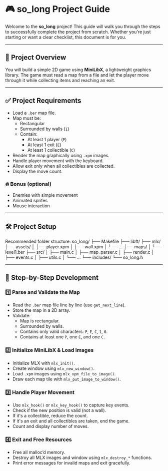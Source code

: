 # 🎮 so_long Project Guide

Welcome to the **so_long** project! This guide will walk you through the steps to successfully complete the project from scratch. Whether you're just starting or want a clear checklist, this document is for you.

---

## 🧠 Project Overview

You will build a simple 2D game using **MiniLibX**, a lightweight graphics library. The game must read a map from a file and let the player move through it while collecting items and reaching an exit.

---

## ✅ Project Requirements

- Load a `.ber` map file.
- Map must be:
  - Rectangular
  - Surrounded by walls (`1`)
  - Contain:
    - At least 1 player (`P`)
    - At least 1 exit (`E`)
    - At least 1 collectible (`C`)
- Render the map graphically using `.xpm` images.
- Handle player movement with the keyboard.
- Allow exit only when all collectibles are collected.
- Display the move count.

### 🔥 Bonus (optional)
- Enemies with simple movement
- Animated sprites
- Mouse interaction

---

## 🛠 Project Setup

Recommended folder structure:
so_long/
├── Makefile
├── libft/
├── mlx/
├── assets/
│ ├── player.xpm
│ ├── wall.xpm
│ └── ...
├── maps/
│ └── level1.ber
├── src/
│ ├── main.c
│ ├── map_parser.c
│ ├── render.c
│ ├── events.c
│ ├── utils.c
│ └── ...
└── includes/
└── so_long.h

---

## 🧩 Step-by-Step Development

### 1️⃣ Parse and Validate the Map

- Read the `.ber` map file line by line (use `get_next_line`).
- Store the map in a 2D array.
- Validate:
  - Map is rectangular.
  - Surrounded by walls.
  - Contains only valid characters: `P`, `E`, `C`, `1`, `0`.
  - Contains at least one `P`, one `E`, and one `C`.

### 2️⃣ Initialize MiniLibX & Load Images

- Initialize MLX with `mlx_init()`.
- Create window using `mlx_new_window()`.
- Load `.xpm` images using `mlx_xpm_file_to_image()`.
- Draw each map tile with `mlx_put_image_to_window()`.

### 3️⃣ Handle Player Movement

- Use `mlx_hook()` or `mlx_key_hook()` to capture key events.
- Check if the new position is valid (not a wall).
- If it's a collectible, reduce the count.
- If it's an exit and all collectibles are taken, end the game.
- Count and display number of moves.

### 4️⃣ Exit and Free Resources

- Free all malloc’d memory.
- Destroy all MLX images and window using `mlx_destroy_*` functions.
- Print error messages for invalid maps and exit gracefully.


